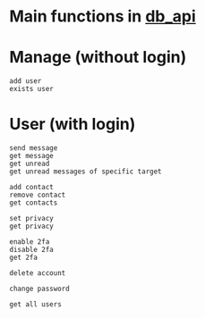 # Main functions in [db_api](db_api.ipynb)

# Manage (without login)
    add user
    exists user

# User (with login)
    send message
    get message
    get unread
    get unread messages of specific target

    add contact
    remove contact
    get contacts

    set privacy
    get privacy

    enable 2fa
    disable 2fa
    get 2fa

    delete account

    change password

    get all users
    

